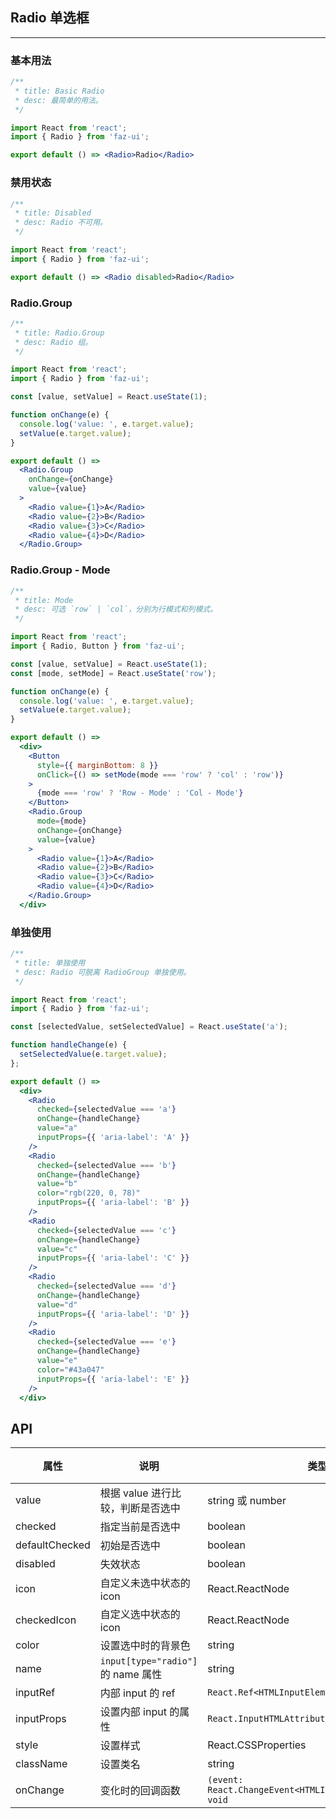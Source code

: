 ## Radio 单选框
---

### 基本用法

```jsx
/**
 * title: Basic Radio
 * desc: 最简单的用法。
 */

import React from 'react';
import { Radio } from 'faz-ui';

export default () => <Radio>Radio</Radio>
```

### 禁用状态

```jsx
/**
 * title: Disabled
 * desc: Radio 不可用。
 */

import React from 'react';
import { Radio } from 'faz-ui';

export default () => <Radio disabled>Radio</Radio>
```
### Radio.Group

```jsx
/**
 * title: Radio.Group
 * desc: Radio 组。
 */

import React from 'react';
import { Radio } from 'faz-ui';

const [value, setValue] = React.useState(1);

function onChange(e) {
  console.log('value: ', e.target.value);
  setValue(e.target.value);
}

export default () =>
  <Radio.Group
    onChange={onChange}
    value={value}
  >
    <Radio value={1}>A</Radio>
    <Radio value={2}>B</Radio>
    <Radio value={3}>C</Radio>
    <Radio value={4}>D</Radio>
  </Radio.Group>
```
### Radio.Group - Mode

```jsx
/**
 * title: Mode
 * desc: 可选 `row` | `col`，分别为行模式和列模式。
 */

import React from 'react';
import { Radio, Button } from 'faz-ui';

const [value, setValue] = React.useState(1);
const [mode, setMode] = React.useState('row');

function onChange(e) {
  console.log('value: ', e.target.value);
  setValue(e.target.value);
}

export default () =>
  <div>
    <Button
      style={{ marginBottom: 8 }}
      onClick={() => setMode(mode === 'row' ? 'col' : 'row')}
    >
      {mode === 'row' ? 'Row - Mode' : 'Col - Mode'}
    </Button>
    <Radio.Group
      mode={mode}
      onChange={onChange}
      value={value}
    >
      <Radio value={1}>A</Radio>
      <Radio value={2}>B</Radio>
      <Radio value={3}>C</Radio>
      <Radio value={4}>D</Radio>
    </Radio.Group>
  </div>
```
### 单独使用

```jsx
/**
 * title: 单独使用
 * desc: Radio 可脱离 RadioGroup 单独使用。
 */

import React from 'react';
import { Radio } from 'faz-ui';

const [selectedValue, setSelectedValue] = React.useState('a');

function handleChange(e) {
  setSelectedValue(e.target.value);
};

export default () =>
  <div>
    <Radio
      checked={selectedValue === 'a'}
      onChange={handleChange}
      value="a"
      inputProps={{ 'aria-label': 'A' }}
    />
    <Radio
      checked={selectedValue === 'b'}
      onChange={handleChange}
      value="b"
      color="rgb(220, 0, 78)"
      inputProps={{ 'aria-label': 'B' }}
    />
    <Radio
      checked={selectedValue === 'c'}
      onChange={handleChange}
      value="c"
      inputProps={{ 'aria-label': 'C' }}
    />
    <Radio
      checked={selectedValue === 'd'}
      onChange={handleChange}
      value="d"
      inputProps={{ 'aria-label': 'D' }}
    />
    <Radio
      checked={selectedValue === 'e'}
      onChange={handleChange}
      value="e"
      color="#43a047"
      inputProps={{ 'aria-label': 'E' }}
    />
  </div>
```

## API

| 属性       | 说明  | 类型   | 默认值  |
| --------- | ----- | ------ | ------ |
| value | 根据 value 进行比较，判断是否选中 | string 或 number | - |
| checked | 指定当前是否选中 |  boolean | false |
| defaultChecked | 初始是否选中 |  boolean | false |
| disabled | 失效状态 |  boolean | false |
| icon | 自定义未选中状态的 icon |  React.ReactNode | - |
| checkedIcon | 自定义选中状态的 icon |  React.ReactNode | - |
| color | 设置选中时的背景色 |  string | - |
| name | `input[type="radio"]` 的 name 属性 |  string | - |
| inputRef | 内部 input 的 ref | `React.Ref<HTMLInputElement>` | |
| inputProps | 设置内部 input 的属性 | `React.InputHTMLAttributes<HTMLInputElement>` | - |
| style | 设置样式 | React.CSSProperties | - |
| className | 设置类名 | string | - |
| onChange | 变化时的回调函数 | `(event: React.ChangeEvent<HTMLInputElement>) => void` | - |